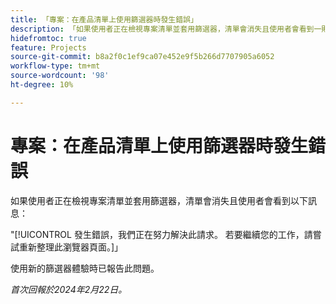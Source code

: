 ```yaml
---
title: 「專案：在產品清單上使用篩選器時發生錯誤」
description: 「如果使用者正在檢視專案清單並套用篩選器，清單會消失且使用者會看到一則錯誤訊息。」
hidefromtoc: true
feature: Projects
source-git-commit: b8a2f0c1ef9ca07e452e9f5b266d7707905a6052
workflow-type: tm+mt
source-wordcount: '98'
ht-degree: 10%

---
```



# 專案：在產品清單上使用篩選器時發生錯誤

如果使用者正在檢視專案清單並套用篩選器，清單會消失且使用者會看到以下訊息：

&quot;[!UICONTROL 發生錯誤，我們正在努力解決此請求。 若要繼續您的工作，請嘗試重新整理此瀏覽器頁面。]」

使用新的篩選器體驗時已報告此問題。

_首次回報於2024年2月22日。_

